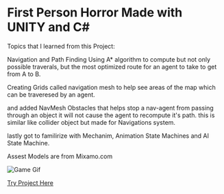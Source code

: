 # First Person Horror Made with UNITY and C#

Topics that I learned from this Project:

 Navigation and Path Finding
 Using  A* algorithm to compute but not only possible traverals,
 but the most optimized route for an agent to take to get from A to B.
 
 Creating Grids called navigation mesh to help see areas of the map which
 can be traveresed by an agent.
 
 and added NavMesh Obstacles that helps stop a nav-agent from passing through an object it will not cause the agent to recompute
 it's path. this is similar like collider object but made for Navigations system.
 
 lastly got to familirize with Mechanim, Animation State Machines and AI State Machine.
 
 Assest Models are from Mixamo.com
 

![Game Gif](docs/giphy.gif)

[Try Project Here]( https://crypto789.github.io/BUILD/)
